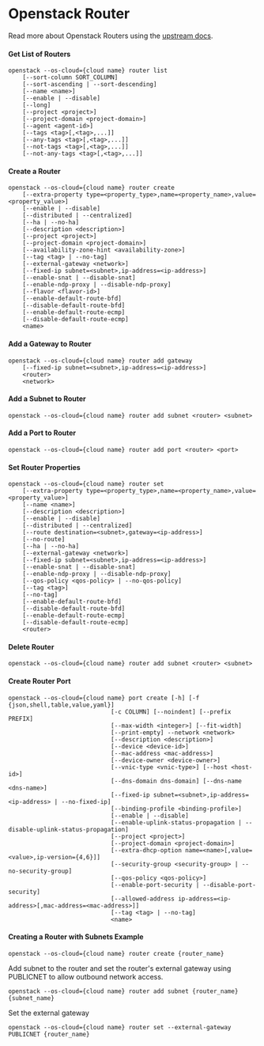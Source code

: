 # Openstack Router

Read more about Openstack Routers using the [upstream docs](https://docs.openstack.org/python-openstackclient/latest/cli/command-objects/router.html).

#### Get List of Routers

``` shell
openstack --os-cloud={cloud name} router list
    [--sort-column SORT_COLUMN]
    [--sort-ascending | --sort-descending]
    [--name <name>]
    [--enable | --disable]
    [--long]
    [--project <project>]
    [--project-domain <project-domain>]
    [--agent <agent-id>]
    [--tags <tag>[,<tag>,...]]
    [--any-tags <tag>[,<tag>,...]]
    [--not-tags <tag>[,<tag>,...]]
    [--not-any-tags <tag>[,<tag>,...]]
```

#### Create a Router

``` shell
openstack --os-cloud={cloud name} router create
    [--extra-property type=<property_type>,name=<property_name>,value=<property_value>]
    [--enable | --disable]
    [--distributed | --centralized]
    [--ha | --no-ha]
    [--description <description>]
    [--project <project>]
    [--project-domain <project-domain>]
    [--availability-zone-hint <availability-zone>]
    [--tag <tag> | --no-tag]
    [--external-gateway <network>]
    [--fixed-ip subnet=<subnet>,ip-address=<ip-address>]
    [--enable-snat | --disable-snat]
    [--enable-ndp-proxy | --disable-ndp-proxy]
    [--flavor <flavor-id>]
    [--enable-default-route-bfd]
    [--disable-default-route-bfd]
    [--enable-default-route-ecmp]
    [--disable-default-route-ecmp]
    <name>
```

#### Add a Gateway to Router

``` shell
openstack --os-cloud={cloud name} router add gateway
    [--fixed-ip subnet=<subnet>,ip-address=<ip-address>]
    <router>
    <network>
```

#### Add a Subnet to Router

``` shell
openstack --os-cloud={cloud name} router add subnet <router> <subnet>
```

#### Add a Port to Router

``` shell
openstack --os-cloud={cloud name} router add port <router> <port>
```

#### Set Router Properties

``` shell
openstack --os-cloud={cloud name} router set
    [--extra-property type=<property_type>,name=<property_name>,value=<property_value>]
    [--name <name>]
    [--description <description>]
    [--enable | --disable]
    [--distributed | --centralized]
    [--route destination=<subnet>,gateway=<ip-address>]
    [--no-route]
    [--ha | --no-ha]
    [--external-gateway <network>]
    [--fixed-ip subnet=<subnet>,ip-address=<ip-address>]
    [--enable-snat | --disable-snat]
    [--enable-ndp-proxy | --disable-ndp-proxy]
    [--qos-policy <qos-policy> | --no-qos-policy]
    [--tag <tag>]
    [--no-tag]
    [--enable-default-route-bfd]
    [--disable-default-route-bfd]
    [--enable-default-route-ecmp]
    [--disable-default-route-ecmp]
    <router>
```

#### Delete Router

``` shell
openstack --os-cloud={cloud name} router add subnet <router> <subnet>
```

#### Create Router Port


``` shell
openstack --os-cloud={cloud name} port create [-h] [-f {json,shell,table,value,yaml}]
                             [-c COLUMN] [--noindent] [--prefix PREFIX]
                             [--max-width <integer>] [--fit-width]
                             [--print-empty] --network <network>
                             [--description <description>]
                             [--device <device-id>]
                             [--mac-address <mac-address>]
                             [--device-owner <device-owner>]
                             [--vnic-type <vnic-type>] [--host <host-id>]
                             [--dns-domain dns-domain] [--dns-name <dns-name>]
                             [--fixed-ip subnet=<subnet>,ip-address=<ip-address> | --no-fixed-ip]
                             [--binding-profile <binding-profile>]
                             [--enable | --disable]
                             [--enable-uplink-status-propagation | --disable-uplink-status-propagation]
                             [--project <project>]
                             [--project-domain <project-domain>]
                             [--extra-dhcp-option name=<name>[,value=<value>,ip-version={4,6}]]
                             [--security-group <security-group> | --no-security-group]
                             [--qos-policy <qos-policy>]
                             [--enable-port-security | --disable-port-security]
                             [--allowed-address ip-address=<ip-address>[,mac-address=<mac-address>]]
                             [--tag <tag> | --no-tag]
                             <name>
```

#### Creating a Router with Subnets Example

``` shell
openstack --os-cloud={cloud name} router create {router_name}
```

Add subnet to the router and set the router's external gateway using PUBLICNET to allow outbound network access.

``` shell
openstack --os-cloud={cloud name} router add subnet {router_name} {subnet_name}
```

Set the external gateway

``` shell
openstack --os-cloud={cloud name} router set --external-gateway PUBLICNET {router_name}
```
